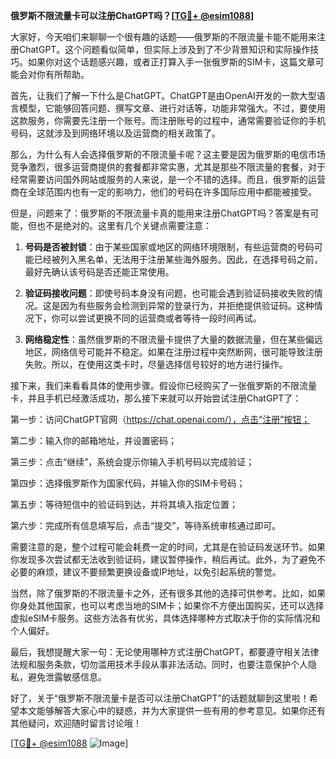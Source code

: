 **俄罗斯不限流量卡可以注册ChatGPT吗？[[TG💪+ @esim1088](https://t.me/s/esim1088)]**

大家好，今天咱们来聊聊一个很有趣的话题——俄罗斯的不限流量卡能不能用来注册ChatGPT。这个问题看似简单，但实际上涉及到了不少背景知识和实际操作技巧。如果你对这个话题感兴趣，或者正打算入手一张俄罗斯的SIM卡，这篇文章可能会对你有所帮助。

首先，让我们了解一下什么是ChatGPT。ChatGPT是由OpenAI开发的一款大型语言模型，它能够回答问题、撰写文章、进行对话等，功能非常强大。不过，要使用这款服务，你需要先注册一个账号。而注册账号的过程中，通常需要验证你的手机号码，这就涉及到网络环境以及运营商的相关政策了。

那么，为什么有人会选择俄罗斯的不限流量卡呢？这主要是因为俄罗斯的电信市场竞争激烈，很多运营商提供的套餐都非常实惠，尤其是那些不限流量的套餐，对于经常需要访问国外网站或服务的人来说，是一个不错的选择。而且，俄罗斯的运营商在全球范围内也有一定的影响力，他们的号码在许多国际应用中都能被接受。

但是，问题来了：俄罗斯的不限流量卡真的能用来注册ChatGPT吗？答案是有可能，但也不是绝对的。这里有几个关键点需要注意：

1. **号码是否被封锁**：由于某些国家或地区的网络环境限制，有些运营商的号码可能已经被列入黑名单，无法用于注册某些海外服务。因此，在选择号码之前，最好先确认该号码是否还能正常使用。

2. **验证码接收问题**：即使号码本身没有问题，也可能会遇到验证码接收失败的情况。这是因为有些服务会检测到异常的登录行为，并拒绝提供验证码。这种情况下，你可以尝试更换不同的运营商或者等待一段时间再试。

3. **网络稳定性**：虽然俄罗斯的不限流量卡提供了大量的数据流量，但在某些偏远地区，网络信号可能并不稳定。如果在注册过程中突然断网，很可能导致注册失败。所以，在使用这类卡时，尽量选择信号较好的地方进行操作。

接下来，我们来看看具体的使用步骤。假设你已经购买了一张俄罗斯的不限流量卡，并且手机已经激活成功，那么接下来就可以开始尝试注册ChatGPT了：

第一步：访问ChatGPT官网（https://chat.openai.com/），点击“注册”按钮；

第二步：输入你的邮箱地址，并设置密码；

第三步：点击“继续”，系统会提示你输入手机号码以完成验证；

第四步：选择俄罗斯作为国家代码，并输入你的SIM卡号码；

第五步：等待短信中的验证码到达，并将其填入指定位置；

第六步：完成所有信息填写后，点击“提交”，等待系统审核通过即可。

需要注意的是，整个过程可能会耗费一定的时间，尤其是在验证码发送环节。如果你发现多次尝试都无法收到验证码，建议暂停操作，稍后再试。此外，为了避免不必要的麻烦，建议不要频繁更换设备或IP地址，以免引起系统的警觉。

当然，除了俄罗斯的不限流量卡之外，还有很多其他的选择可供参考。比如，如果你身处其他国家，也可以考虑当地的SIM卡；如果你不方便出国购买，还可以选择虚拟eSIM卡服务。这些方法各有优劣，具体选择哪种方式取决于你的实际情况和个人偏好。

最后，我想提醒大家一句：无论使用哪种方式注册ChatGPT，都要遵守相关法律法规和服务条款，切勿滥用技术手段从事非法活动。同时，也要注意保护个人隐私，避免泄露敏感信息。

好了，关于“俄罗斯不限流量卡是否可以注册ChatGPT”的话题就聊到这里啦！希望本文能够解答大家心中的疑惑，并为大家提供一些有用的参考意见。如果你还有其他疑问，欢迎随时留言讨论哦！

[[TG💪+ @esim1088](https://t.me/s/esim1088) ![Image](https://i.postimg.cc/4NQfJmqS/Snipaste-2025-05-13-00-14-12.png)]